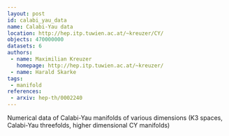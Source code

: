 ```yaml
---
layout: post
id: calabi_yau_data
name: Calabi-Yau data
location: http://hep.itp.tuwien.ac.at/~kreuzer/CY/
objects: 470000000
datasets: 6
authors:
 - name: Maximilian Kreuzer
   homepage: http://hep.itp.tuwien.ac.at/~kreuzer/
 - name: Harald Skarke
tags:
 - manifold
references:
 - arxiv: hep-th/0002240
---
```


Numerical data of Calabi-Yau manifolds of various dimensions (K3 spaces, Calabi-Yau threefolds, higher dimensional CY manifolds)
